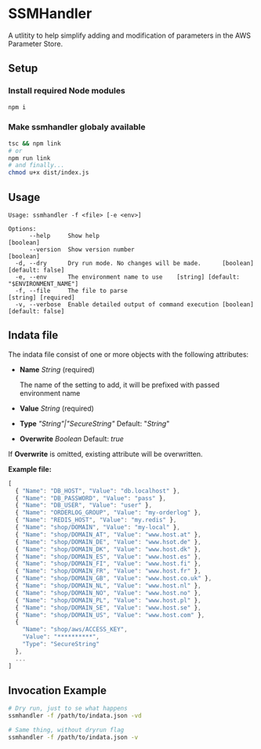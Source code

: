 # SSMHandler

A utlitity to help simplify adding and modification of parameters in the AWS Parameter Store.

## Setup

### Install required Node modules

```bash
npm i
```

### Make ssmhandler globaly available

```bash
tsc && npm link
# or
npm run link
# and finally...
chmod u+x dist/index.js
```

## Usage

```text
Usage: ssmhandler -f <file> [-e <env>]

Options:
      --help     Show help                                                    [boolean]
      --version  Show version number                                          [boolean]
  -d, --dry      Dry run mode. No changes will be made.      [boolean] [default: false]
  -e, --env      The environment name to use    [string] [default: "$ENVIRONMENT_NAME"]
  -f, --file     The file to parse                                  [string] [required]
  -v, --verbose  Enable detailed output of command execution [boolean] [default: false]
```

## Indata file

The indata file consist of one or more objects with the following attributes:

- **Name** _String_ (required)

  The name of the setting to add, it will be prefixed with passed environment name

- **Value** _String_ (required)
- **Type** _"String"|"SecureString"_
  Default: "_String_"
- **Overwrite** _Boolean_ Default: _true_

If **Overwrite** is omitted, existing attribute will be overwritten.

**Example file:**

```javascript
[
  { "Name": "DB_HOST", "Value": "db.localhost" },
  { "Name": "DB_PASSWORD", "Value": "pass" },
  { "Name": "DB_USER", "Value": "user" },
  { "Name": "ORDERLOG_GROUP", "Value": "my-orderlog" },
  { "Name": "REDIS_HOST", "Value": "my.redis" },
  { "Name": "shop/DOMAIN", "Value": "my-local" },
  { "Name": "shop/DOMAIN_AT", "Value": "www.host.at" },
  { "Name": "shop/DOMAIN_DE", "Value": "www.hsot.de" },
  { "Name": "shop/DOMAIN_DK", "Value": "www.host.dk" },
  { "Name": "shop/DOMAIN_ES", "Value": "www.host.es" },
  { "Name": "shop/DOMAIN_FI", "Value": "www.host.fi" },
  { "Name": "shop/DOMAIN_FR", "Value": "www.host.fr" },
  { "Name": "shop/DOMAIN_GB", "Value": "www.host.co.uk" },
  { "Name": "shop/DOMAIN_NL", "Value": "www.host.nl" },
  { "Name": "shop/DOMAIN_NO", "Value": "www.host.no" },
  { "Name": "shop/DOMAIN_PL", "Value": "www.host.pl" },
  { "Name": "shop/DOMAIN_SE", "Value": "www.host.se" },
  { "Name": "shop/DOMAIN_US", "Value": "www.host.com" },
  {
    "Name": "shop/aws/ACCESS_KEY",
    "Value": "**********",
    "Type": "SecureString"
  },
  ...
]
```

## Invocation Example

```bash
# Dry run, just to se what happens
ssmhandler -f /path/to/indata.json -vd

# Same thing, without dryrun flag
ssmhandler -f /path/to/indata.json -v
```
